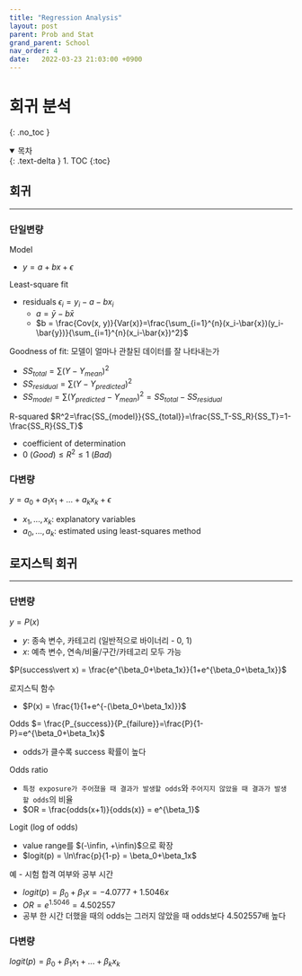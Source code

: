 ```yaml
---
title: "Regression Analysis"
layout: post
parent: Prob and Stat
grand_parent: School
nav_order: 4
date:   2022-03-23 21:03:00 +0900
---
```

# 회귀 분석
{: .no_toc }

<details open markdown="block">
  <summary>
    목차
  </summary>
  {: .text-delta }
1. TOC
{:toc}
</details>

## 회귀
---
### 단일변량
Model
- $y=a+bx+\epsilon$

Least-square fit
- residuals $\epsilon_i=y_i-a-bx_i$
    - $a = \bar{y}-b\bar{x}$
    - $b = \frac{Cov(x, y)}{Var(x)}=\frac{\sum_{i=1}^{n}(x_i-\bar{x})(y_i-\bar{y})}{\sum_{i=1}^{n}(x_i-\bar{x})^2}$

Goodness of fit: 모델이 얼마나 관찰된 데이터를 잘 나타내는가
- $SS_{total}=\sum(Y-Y_{mean})^2$
- $SS_{residual}=\sum(Y-Y_{predicted})^2$
- $SS_{model} = \sum(Y_{predicted}-Y_{mean})^2 = SS_{total} - SS_{residual}$

R-squared $R^2=\frac{SS_{model}}{SS_{total}}=\frac{SS_T-SS_R}{SS_T}=1-\frac{SS_R}{SS_T}$
- coefficient of determination
- $0 ~(Good)\leq R^2 \leq 1 ~(Bad)$

### 다변량
$y=a_0+a_1 x_1+...+a_k x_k+\epsilon$
- $x_1,...,x_k:$ explanatory variables
- $a_0,...,a_k:$ estimated using least-squares method

## 로지스틱 회귀
---
### 단변량
$y=P(x)$
- $y:$ 종속 변수, 카테고리 (일반적으로 바이너리 - 0, 1)
- $x:$ 예측 변수, 연속/비율/구간/카테고리 모두 가능

$P(success\vert x) = \frac{e^{\beta_0+\beta_1x}}{1+e^{\beta_0+\beta_1x}}$

로지스틱 함수 
- $P(x) = \frac{1}{1+e^{-(\beta_0+\beta_1x)}}$

Odds $= \frac{P_{success}}{P_{failure}}=\frac{P}{1-P}=e^{\beta_0+\beta_1x}$
- odds가 클수록 success 확률이 높다

Odds ratio
- `특정 exposure가 주어졌을 때 결과가 발생할 odds`와 `주어지지 않았을 때 결과가 발생할 odds`의 비율
- $OR = \frac{odds(x+1)}{odds(x)} = e^{\beta_1}$

Logit (log of odds)
- value range를 $(-\infin, +\infin)$으로 확장
- $logit(p) = \ln\frac{p}{1-p} = \beta_0+\beta_1x$

예 - 시험 합격 여부와 공부 시간
- $logit(p) = \beta_0+\beta_1x=-4.0777+1.5046x$
- $OR = e^{1.5046} = 4.502557$
- 공부 한 시간 더했을 때의 odds는 그러지 않았을 때 odds보다 4.502557배 높다

### 다변량
$logit(p) = \beta_0+\beta_1x_1+...+\beta_k x_k$